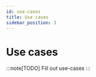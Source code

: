 ```yaml
---
id: use-cases
title: Use cases
sidebar_position: 3
---
```


# Use cases

:::note[TODO]
Fill out use-cases
:::